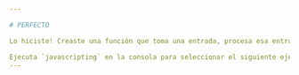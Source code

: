 ```yaml
---

# PERFECTO

Lo hiciste! Creaste una función que toma una entrada, procesa esa entrada y genera un resultado.

Ejecuta `javascripting` en la consola para seleccionar el siguiente ejercicio.
---
```

